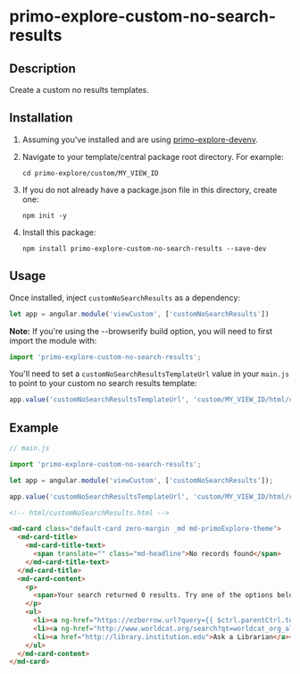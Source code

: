 # primo-explore-custom-no-search-results

## Description

Create a custom no results templates.

## Installation

1. Assuming you've installed and are using [primo-explore-devenv](https://github.com/ExLibrisGroup/primo-explore-devenv).

2. Navigate to your template/central package root directory. For example:
    ```
    cd primo-explore/custom/MY_VIEW_ID
    ```
3. If you do not already have a package.json file in this directory, create one:
    ```
    npm init -y
    ```
4. Install this package:
    ```
    npm install primo-explore-custom-no-search-results --save-dev
    ```

## Usage

Once installed, inject `customNoSearchResults` as a dependency:

```js
let app = angular.module('viewCustom', ['customNoSearchResults'])
```

**Note:** If you're using the --browserify build option, you will need to first import the module with:

```js
import 'primo-explore-custom-no-search-results';
```

You'll need to set a `customNoSearchResultsTemplateUrl` value in your `main.js` to point to your custom no search results template:

```js
app.value('customNoSearchResultsTemplateUrl', 'custom/MY_VIEW_ID/html/customNoSearchResults.html');
```

## Example

```js
// main.js

import 'primo-explore-custom-no-search-results';

let app = angular.module('viewCustom', ['customNoSearchResults']);

app.value('customNoSearchResultsTemplateUrl', 'custom/MY_VIEW_ID/html/customNoSearchResults.html');

```

```html
<!-- html/customNoSearchResults.html -->

<md-card class="default-card zero-margin _md md-primoExplore-theme">
  <md-card-title>
    <md-card-title-text>
      <span translate="" class="md-headline">No records found</span>
    </md-card-title-text>
  </md-card-title>
  <md-card-content>
    <p>
      <span>Your search returned 0 results. Try one of the options below:</span>
    </p>
    <ul>
      <li><a ng-href="https://ezborrow.url?query={{ $ctrl.parentCtrl.term }}">Request a book from E-ZBorrow (NYU only)</a></li>
      <li><a ng-href="http://www.worldcat.org/search?qt=worldcat_org_all&q={{ $ctrl.parentCtrl.term }}">Search WorldCat for items in nearby libraries</a></li>
      <li><a href="http://library.institution.edu">Ask a Librarian</a></li>
    </ul>
  </md-card-content>
</md-card>
```
